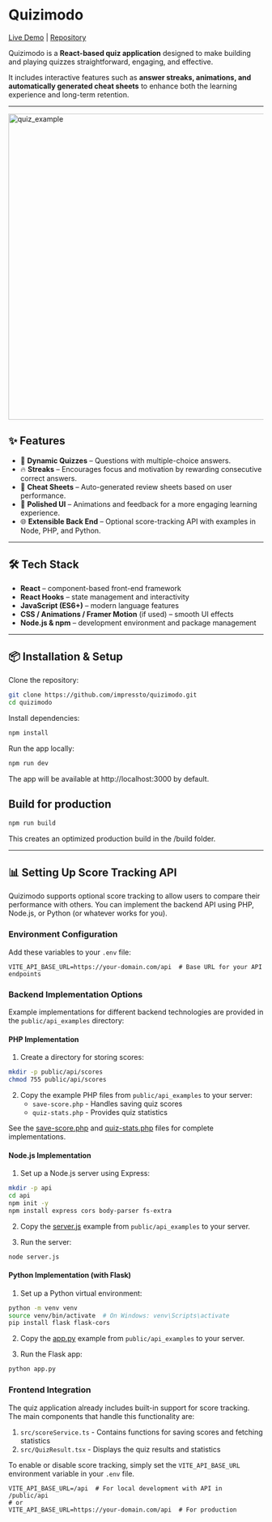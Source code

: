 # Quizimodo

[Live Demo](https://impressto.ca/teamfortress_quizzes.php) | [Repository](https://github.com/impressto/quizimodo)

Quizimodo is a **React-based quiz application** designed to make building and playing quizzes straightforward, engaging, and effective.

It includes interactive features such as **answer streaks, animations, and automatically generated cheat sheets** to enhance both the learning experience and long-term retention.

---

<img width="738" height="604" alt="quiz_example" src="https://github.com/user-attachments/assets/59d0d1a2-194b-4c2a-a522-16962cc49bc2" />

## ✨ Features

- 🎯 **Dynamic Quizzes** – Questions with multiple-choice answers.  
- 🔥 **Streaks** – Encourages focus and motivation by rewarding consecutive correct answers.  
- 📄 **Cheat Sheets** – Auto-generated review sheets based on user performance.  
- 🎨 **Polished UI** – Animations and feedback for a more engaging learning experience.  
- 🌐 **Extensible Back End** – Optional score-tracking API with examples in Node, PHP, and Python.  

---

## 🛠 Tech Stack

- **React** – component-based front-end framework
- **React Hooks** – state management and interactivity
- **JavaScript (ES6+)** – modern language features
- **CSS / Animations / Framer Motion** (if used) – smooth UI effects
- **Node.js & npm** – development environment and package management

---

## 📦 Installation & Setup

Clone the repository:

```bash
git clone https://github.com/impressto/quizimodo.git
cd quizimodo
```

Install dependencies:

```bash
npm install
```
 
Run the app locally:
```bash
npm run dev
```
  
The app will be available at http://localhost:3000 by default.

## Build for production

```bash
npm run build
```

This creates an optimized production build in the /build folder.

---

## 📊 Setting Up Score Tracking API

Quizimodo supports optional score tracking to allow users to compare their performance with others. You can implement the backend API using PHP, Node.js, or Python (or whatever works for you).

### Environment Configuration

Add these variables to your `.env` file:

```
VITE_API_BASE_URL=https://your-domain.com/api  # Base URL for your API endpoints
```

### Backend Implementation Options

Example implementations for different backend technologies are provided in the `public/api_examples` directory:

#### PHP Implementation

1. Create a directory for storing scores:

```bash
mkdir -p public/api/scores
chmod 755 public/api/scores
```

2. Copy the example PHP files from `public/api_examples` to your server:
   - `save-score.php` - Handles saving quiz scores
   - `quiz-stats.php` - Provides quiz statistics

See the [save-score.php](public/api_examples/save-score.php) and [quiz-stats.php](public/api_examples/quiz-stats.php) files for complete implementations.

#### Node.js Implementation

1. Set up a Node.js server using Express:

```bash
mkdir -p api
cd api
npm init -y
npm install express cors body-parser fs-extra
```

2. Copy the [server.js](public/api_examples/server.js) example from `public/api_examples` to your server.

3. Run the server:

```bash
node server.js
```

#### Python Implementation (with Flask)

1. Set up a Python virtual environment:

```bash
python -m venv venv
source venv/bin/activate  # On Windows: venv\Scripts\activate
pip install flask flask-cors
```

2. Copy the [app.py](public/api_examples/app.py) example from `public/api_examples` to your server.

3. Run the Flask app:

```bash
python app.py
```

### Frontend Integration

The quiz application already includes built-in support for score tracking. The main components that handle this functionality are:

1. `src/scoreService.ts` - Contains functions for saving scores and fetching statistics
2. `src/QuizResult.tsx` - Displays the quiz results and statistics

To enable or disable score tracking, simply set the `VITE_API_BASE_URL` environment variable in your `.env` file.

```
VITE_API_BASE_URL=/api  # For local development with API in /public/api
# or
VITE_API_BASE_URL=https://your-domain.com/api  # For production
```
